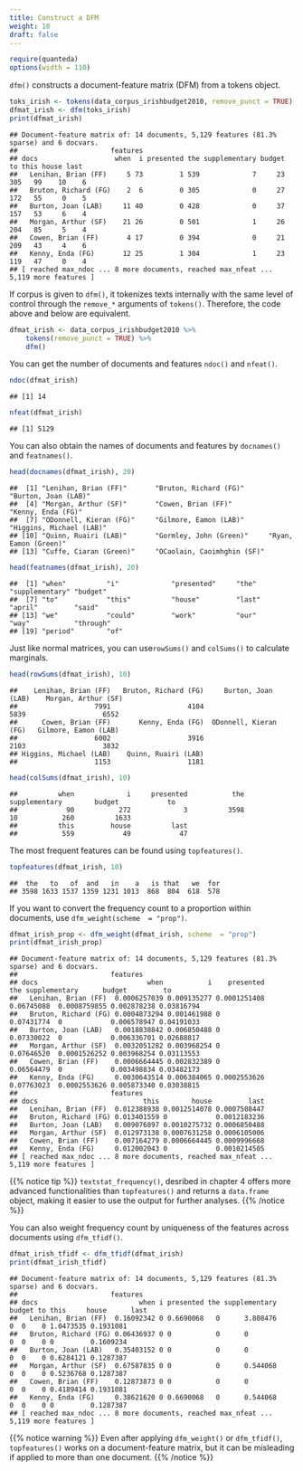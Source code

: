 ```yaml
---
title: Construct a DFM
weight: 10
draft: false
---
```



```r
require(quanteda)
options(width = 110)
```

`dfm()` constructs a document-feature matrix (DFM) from a tokens object.


```r
toks_irish <- tokens(data_corpus_irishbudget2010, remove_punct = TRUE)
dfmat_irish <- dfm(toks_irish)
print(dfmat_irish)
```

```
## Document-feature matrix of: 14 documents, 5,129 features (81.3% sparse) and 6 docvars.
##                       features
## docs                   when  i presented the supplementary budget  to this house last
##   Lenihan, Brian (FF)     5 73         1 539             7     23 305   99    10    6
##   Bruton, Richard (FG)    2  6         0 305             0     27 172   55     0    5
##   Burton, Joan (LAB)     11 40         0 428             0     37 157   53     6    4
##   Morgan, Arthur (SF)    21 26         0 501             1     26 204   85     5    4
##   Cowen, Brian (FF)       4 17         0 394             0     21 209   43     4    6
##   Kenny, Enda (FG)       12 25         1 304             1     23 119   47     0    4
## [ reached max_ndoc ... 8 more documents, reached max_nfeat ... 5,119 more features ]
```

If corpus is given to `dfm()`, it tokenizes texts internally with the same level of control through the `remove_*` arguments of `tokens()`. Therefore, the code above and below are equivalent.


```r
dfmat_irish <- data_corpus_irishbudget2010 %>% 
    tokens(remove_punct = TRUE) %>% 
    dfm()
```

You can get the number of documents and features `ndoc()` and `nfeat()`.


```r
ndoc(dfmat_irish)
```

```
## [1] 14
```

```r
nfeat(dfmat_irish)
```

```
## [1] 5129
```

You can also obtain the names of documents and features by `docnames()` and `featnames()`.


```r
head(docnames(dfmat_irish), 20)
```

```
##  [1] "Lenihan, Brian (FF)"       "Bruton, Richard (FG)"      "Burton, Joan (LAB)"       
##  [4] "Morgan, Arthur (SF)"       "Cowen, Brian (FF)"         "Kenny, Enda (FG)"         
##  [7] "ODonnell, Kieran (FG)"     "Gilmore, Eamon (LAB)"      "Higgins, Michael (LAB)"   
## [10] "Quinn, Ruairi (LAB)"       "Gormley, John (Green)"     "Ryan, Eamon (Green)"      
## [13] "Cuffe, Ciaran (Green)"     "OCaolain, Caoimhghin (SF)"
```

```r
head(featnames(dfmat_irish), 20)
```

```
##  [1] "when"          "i"             "presented"     "the"           "supplementary" "budget"       
##  [7] "to"            "this"          "house"         "last"          "april"         "said"         
## [13] "we"            "could"         "work"          "our"           "way"           "through"      
## [19] "period"        "of"
```

Just like normal matrices, you can use`rowSums()` and `colSums()` to calculate marginals. 


```r
head(rowSums(dfmat_irish), 10)
```

```
##    Lenihan, Brian (FF)   Bruton, Richard (FG)     Burton, Joan (LAB)    Morgan, Arthur (SF) 
##                   7991                   4104                   5839                   6552 
##      Cowen, Brian (FF)       Kenny, Enda (FG)  ODonnell, Kieran (FG)   Gilmore, Eamon (LAB) 
##                   6002                   3916                   2103                   3832 
## Higgins, Michael (LAB)    Quinn, Ruairi (LAB) 
##                   1153                   1181
```

```r
head(colSums(dfmat_irish), 10)
```

```
##          when             i     presented           the supplementary        budget            to 
##            90           272             3          3598            10           260          1633 
##          this         house          last 
##           559            49            47
```

The most frequent features can be found using `topfeatures()`.


```r
topfeatures(dfmat_irish, 10)
```

```
##  the   to   of  and   in    a   is that   we  for 
## 3598 1633 1537 1359 1231 1013  868  804  618  578
```

If you want to convert the frequency count to a proportion within documents, use `dfm_weight(scheme  = "prop")`.


```r
dfmat_irish_prop <- dfm_weight(dfmat_irish, scheme  = "prop")
print(dfmat_irish_prop)
```

```
## Document-feature matrix of: 14 documents, 5,129 features (81.3% sparse) and 6 docvars.
##                       features
## docs                           when           i    presented        the supplementary      budget         to
##   Lenihan, Brian (FF)  0.0006257039 0.009135277 0.0001251408 0.06745088  0.0008759855 0.002878238 0.03816794
##   Bruton, Richard (FG) 0.0004873294 0.001461988 0            0.07431774  0            0.006578947 0.04191033
##   Burton, Joan (LAB)   0.0018838842 0.006850488 0            0.07330022  0            0.006336701 0.02688817
##   Morgan, Arthur (SF)  0.0032051282 0.003968254 0            0.07646520  0.0001526252 0.003968254 0.03113553
##   Cowen, Brian (FF)    0.0006664445 0.002832389 0            0.06564479  0            0.003498834 0.03482173
##   Kenny, Enda (FG)     0.0030643514 0.006384065 0.0002553626 0.07763023  0.0002553626 0.005873340 0.03038815
##                       features
## docs                          this        house         last
##   Lenihan, Brian (FF)  0.012388938 0.0012514078 0.0007508447
##   Bruton, Richard (FG) 0.013401559 0            0.0012183236
##   Burton, Joan (LAB)   0.009076897 0.0010275732 0.0006850488
##   Morgan, Arthur (SF)  0.012973138 0.0007631258 0.0006105006
##   Cowen, Brian (FF)    0.007164279 0.0006664445 0.0009996668
##   Kenny, Enda (FG)     0.012002043 0            0.0010214505
## [ reached max_ndoc ... 8 more documents, reached max_nfeat ... 5,119 more features ]
```

{{% notice tip %}}
`textstat_frequency()`, desribed in chapter 4 offers more advanced functionalities than `topfeatures()` and returns a `data.frame` object, making it easier to use the output for further analyses.
{{% /notice %}}


You can also weight frequency count by uniqueness of the features across documents using `dfm_tfidf()`.


```r
dfmat_irish_tfidf <- dfm_tfidf(dfmat_irish)
print(dfmat_irish_tfidf)
```

```
## Document-feature matrix of: 14 documents, 5,129 features (81.3% sparse) and 6 docvars.
##                       features
## docs                         when i presented the supplementary budget to this     house      last
##   Lenihan, Brian (FF)  0.16092342 0 0.6690068   0      3.808476      0  0    0 1.0473535 0.1931081
##   Bruton, Richard (FG) 0.06436937 0 0           0      0             0  0    0 0         0.1609234
##   Burton, Joan (LAB)   0.35403152 0 0           0      0             0  0    0 0.6284121 0.1287387
##   Morgan, Arthur (SF)  0.67587835 0 0           0      0.544068      0  0    0 0.5236768 0.1287387
##   Cowen, Brian (FF)    0.12873873 0 0           0      0             0  0    0 0.4189414 0.1931081
##   Kenny, Enda (FG)     0.38621620 0 0.6690068   0      0.544068      0  0    0 0         0.1287387
## [ reached max_ndoc ... 8 more documents, reached max_nfeat ... 5,119 more features ]
```

{{% notice warning %}}
Even after applying  `dfm_weight()` or `dfm_tfidf()`, `topfeatures()` works on a document-feature matrix, but it can be misleading if applied to more than one document.
{{% /notice %}}

